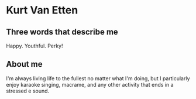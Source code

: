 # Kurt Van Etten

## Three words that describe me
Happy. Youthful. Perky!

## About me
I'm always living life to the fullest no matter what I'm
doing, but I particularly enjoy karaoke singing, macrame,
and any other activity that ends in a stressed e sound.
